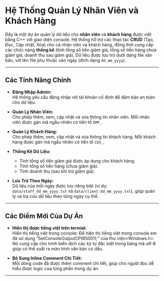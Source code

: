 # Hệ Thống Quản Lý Nhân Viên và Khách Hàng

Đây là một dự án quản lý dữ liệu cho **nhân viên** và **khách hàng** được viết bằng C++ với giao diện console. Hệ thống hỗ trợ các thao tác **CRUD** (Tạo, Đọc, Cập nhật, Xóa) cho cả nhân viên và khách hàng, đồng thời cung cấp các chức năng **thống kê** (tính tổng số tiền giảm giá, tổng số tiền hàng chưa giảm giá, doanh thu sau giảm giá). Dữ liệu được lưu trữ dưới dạng file văn bản, với tên file phụ thuộc vào ngày (định dạng `dd_mm_yyyy`).

---

## Các Tính Năng Chính

- **Đăng Nhập Admin:**  
  Hệ thống yêu cầu đăng nhập với tài khoản cố định để đảm bảo an toàn cho dữ liệu.

- **Quản Lý Nhân Viên:**  
  Cho phép thêm, xem, cập nhật và xóa thông tin nhân viên. Mỗi nhân viên được gán mã ngẫu nhiên có tiền tố `EMP_`.

- **Quản Lý Khách Hàng:**  
  Cho phép thêm, xem, cập nhật và xóa thông tin khách hàng. Mỗi khách hàng được gán mã ngẫu nhiên có tiền tố `CUS_`.

- **Thống Kê Dữ Liệu:**  
  - Tính tổng số tiền giảm giá được áp dụng cho khách hàng.
  - Tính tổng số tiền hàng (chưa giảm giá).
  - Tính doanh thu (sau khi trừ giảm giá).

- **Lưu Trữ Theo Ngày:**  
  Dữ liệu của mỗi ngày được lưu riêng biệt (ví dụ: `data/staff_dd_mm_yyyy.txt` và `data/client_dd_mm_yyyy.txt`), giúp quản lý và tra cứu dữ liệu theo từng ngày cụ thể.

---

## Các Điểm Mới Của Dự Án

- **Hiển thị được tiếng việt trên termial:**  
   Hiển thị tiếng việt trong console: Để hiện thị tiếng việt trong console em đã sử dụng “SetConsoleOutputCP(65001);” của thư viện<Windows.h>. Nó cung cấp cho trình biến dịch các ký tự đặc biệt trong bảng mã utf-8 giúp có thể xuất ra màn hình văn bản có dấu.

- **Bổ Sung Inline Comment Chi Tiết:**  
  Mỗi dòng code đã được thêm comment chi tiết, giúp cho người đọc dễ hiểu được logic của từng phần trong dự án.
---